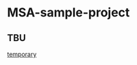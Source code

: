 # MSA-sample-project



## TBU

[temporary](https://general-handsaw-430.notion.site/MSA-31e1560e2a29401eb3ef3b5bf03c9f21)





